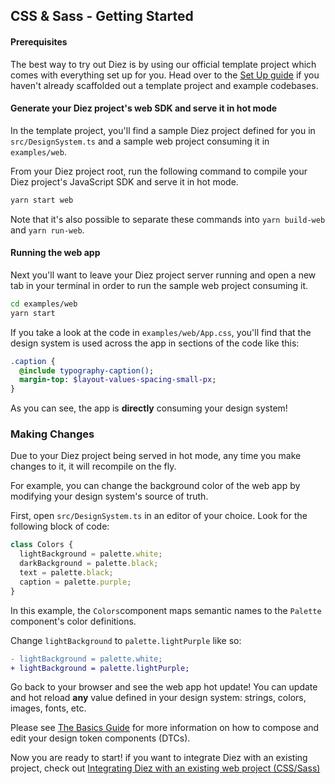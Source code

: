 ## CSS & Sass - Getting Started

#### Prerequisites

The best way to try out Diez is by using our official template project which comes with everything set up for you. Head over to the [Set Up guide](/getting-started#set-up) if you haven't already scaffolded out a template project and example codebases.

#### Generate your Diez project's web SDK and serve it in hot mode

In the template project, you'll find a sample Diez project defined for you in `src/DesignSystem.ts` and a sample web project consuming it in `examples/web`.

From your Diez project root, run the following command to compile your Diez project's JavaScript SDK and serve it in hot mode.

```bash
yarn start web
```
<div class="note">Note that it's also possible to separate these commands into <code class="inline">yarn build-web</code> and <code class="inline">yarn run-web</code>.</div>


#### Running the web app

Next you'll want to leave your Diez project server running and open a new tab in your terminal in order to run the sample web project consuming it.

```bash
cd examples/web
yarn start
```

If you take a look at the code in `examples/web/App.css`, you'll find that the design system is used across the app in sections of the code like this:

```Sass
.caption {
  @include typography-caption();
  margin-top: $layout-values-spacing-small-px;
}
```

As you can see, the app is **directly** consuming your design system!

### Making Changes

Due to your Diez project being served in hot mode, any time you make changes to it, it will recompile on the fly.

For example, you can change the background color of the web app by modifying your design system's source of truth.

First, open `src/DesignSystem.ts` in an editor of your choice. Look for the following block of code:

```typescript
class Colors {
  lightBackground = palette.white;
  darkBackground = palette.black;
  text = palette.black;
  caption = palette.purple;
}
```

In this example, the `Colors`component maps semantic names to the `Palette` component's color definitions.

Change `lightBackground` to `palette.lightPurple` like so:

```Diff
- lightBackground = palette.white;
+ lightBackground = palette.lightPurple;
```

Go back to your browser and see the web app hot update! You can update and hot reload **any** value defined in your design system: strings, colors, images, fonts, etc.

Please see [The Basics Guide](/getting-started/the-basics/) for more information on how to compose and edit your design token components (DTCs).


Now you are ready to start! if you want to integrate Diez with an existing project, check out [Integrating Diez with an existing web project (CSS/Sass)](/existing-project-integration/css-sass/)
